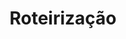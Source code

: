 ---
title: Roteirização 
excerpt: "Aprenda sobre a organização de narrativas de jogos eletrônicos."
num: "ue01"
order: 1
sidebar:
  nav: roteirizacao
---